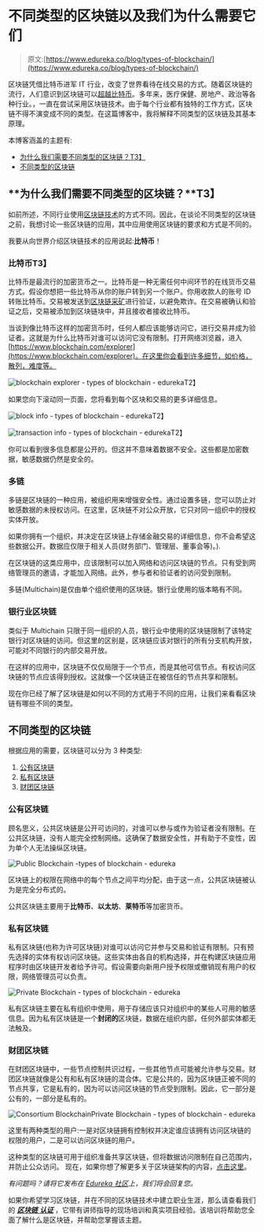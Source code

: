# 不同类型的区块链以及我们为什么需要它们

> 原文:[https://www.edureka.co/blog/types-of-blockchain/](https://www.edureka.co/blog/types-of-blockchain/)

区块链凭借比特币进军 IT 行业，改变了世界看待在线交易的方式。随着区块链的流行，人们意识到区块链可以[超越比特币](https://www.edureka.co/blog/infographic-blockchain-beyond-bitcoin-platforms/)。多年来，医疗保健、房地产、政治等各种行业。，一直在尝试采用区块链技术。由于每个行业都有独特的工作方式，区块链不得不演变成不同的类型。在这篇博客中，我将解释不同类型的区块链及其基本原理。

本博客涵盖的主题有:

*   [为什么我们需要不同类型的区块链？T3】](#WhydoweneeddifferenttypesofBlockchain)
*   [不同类型的区块链](#DifferenttypesofBlockchain)

## **为什么我们需要不同类型的区块链？**T3】

如前所述，不同行业使用[区块链技术](https://www.edureka.co/blog/what-is-blockchain/)的方式不同。因此，在谈论不同类型的区块链之前，我想讨论一些区块链的应用，其中应用使用区块链的要求和方式是不同的。

我要从向世界介绍区块链技术的应用说起:**比特币**！

### **比特币**T3】

比特币是最流行的加密货币之一。比特币是一种无需任何中间环节的在线货币交易方式。假设你想把一些比特币从你的账户转到另一个账户。你用收款人的账号 ID 转账比特币。交易被发送到[区块链采矿](https://www.edureka.co/blog/blockchain-mining/)进行验证，以避免欺诈。在交易被确认和验证之后，交易被添加到区块链块中，并且接收者接收比特币。

当谈到像比特币这样的加密货币时，任何人都应该能够访问它，进行交易并成为验证者。这就是为什么比特币对谁可以访问它没有限制。打开网络浏览器，进入[https://www.blockchain.com/explorer](https://www.blockchain.com/explorer)。在这里你会看到许多细节，如价格，散列，难度等。

![blockchain explorer - types of blockchain - edureka](../Images/5e4c6363fa27fd8aece2ba74fdbe8f3f.png)T2】

如果您向下滚动同一页面，您将看到每个区块和交易的更多详细信息。

![block info - types of blockchain - edureka](../Images/2d1a19d8a0f60714639d50707c79ea30.png)T2】

![transaction info - types of blockchain - edureka](../Images/60a68c53d3e02d010ec1cdfc432afccf.png)T2】

你可以看到很多信息都是公开的。但这并不意味着数据不安全。这些都是加密数据，敏感数据仍然是安全的。

### **多链**

多链是区块链的一种应用，被组织用来增强安全性。通过设置多链，您可以防止对敏感数据的未授权访问。在这里，区块链不对公众开放，它只对同一组织中的授权实体开放。

如果你拥有一个组织，并决定在区块链上存储金融交易的详细信息，你不会希望这些数据公开。数据应仅限于相关人员(财务部门、管理层、董事会等)。).

在区块链的这类应用中，应该限制可以加入网络和访问区块链的节点。只有受到网络管理员的邀请，才能加入网络。此外，参与者和验证者的访问受到限制。

多链(Multichain)是仅由单个组织使用的区块链。银行业使用的版本略有不同。

### **银行业区块链**

类似于 Multichain 只限于同一组织的人员，银行业中使用的区块链限制了该特定银行对区块链的访问。但这里的区别是，区块链应该对银行的所有分支机构开放，可能对不同银行的内部交易开放。

在这样的应用中，区块链不仅仅局限于一个节点，而是其他可信节点。有权访问区块链的节点应该得到授权。这就像一个区块链正在被信任的节点共享和限制。

现在你已经了解了区块链是如何以不同的方式用于不同的应用，让我们来看看区块链有哪些不同的类型。

## **不同类型的区块链**

根据应用的需要，区块链可以分为 3 种类型:

1.  [公有区块链](#PublicBlockchain)
2.  [私有区块链](#PrivateBlockchain)
3.  [财团区块链](#ConsortiumBlockchain)

### **公有区块链**

顾名思义，公共区块链是公开可访问的，对谁可以参与或作为验证者没有限制。在公共区块链，没有人能完全控制网络。这确保了数据安全性，并有助于不变性，因为单个人无法操纵区块链。

![Public Blockchain -types of blockchain - edureka](../Images/4839cdf5d3483e581e3d1c18ad63b868.png)

区块链上的权限在网络中的每个节点之间平均分配，由于这一点，公共区块链被认为是完全分布式的。

公共区块链主要用于**比特币**、**以太坊**、**莱特币**等加密货币。

### **私有区块链**

私有区块链(也称为许可区块链)对谁可以访问它并参与交易和验证有限制。只有预先选择的实体有权访问区块链。这些实体由各自的机构选择，并在构建区块链应用程序时由区块链开发者给予许可。假设需要向新用户授予权限或撤销现有用户的权限，网络管理员可以负责。

![Private Blockchain - types of blockchain - edureka](../Images/08175efa56c5a0512867748d295d6334.png)

私有区块链主要在私有组织中使用，用于存储应该只对组织中的某些人可用的敏感信息。因为私有区块链是一个**封闭的**区块链，数据在组织内部，任何外部实体都无法触及。

### **财团区块链**

在财团区块链中，一些节点控制共识过程，一些其他节点可能被允许参与交易。财团区块链就像是公有和私有区块链的混合体。它是公共的，因为区块链正被不同的节点共享，它是私有的，因为可以访问区块链的节点受到限制。因此，它一部分是公有的，一部分是私有的。

![Consortium BlockchainPrivate Blockchain - types of blockchain - edureka](../Images/345234a91e068efb06cf2ab1ab36f1db.png)

这里有两种类型的用户:一是对区块链拥有控制权并决定谁应该拥有访问区块链的权限的用户，二是可以访问区块链的用户。

这种类型的区块链可用于组织准备共享区块链，但将数据访问限制在自己范围内，并防止公众访问。 现在，如果你想了解更多关于区块链架构的内容，[点击这里](https://www.edureka.co/blog/blockchain-architecture/)。

*有问题吗？请将它发布在 [Edureka 社区](https://edureka.co/community)上，我们将会回复您。*

如果你希望学习区块链，并在不同的区块链技术中建立职业生涯，那么请查看我们的 *[**区块链** **认证**](https://www.edureka.co/blockchain-training)* ，它带有讲师指导的现场培训和真实项目经验。该培训将帮助您全面了解什么是区块链，并帮助您掌握该主题。